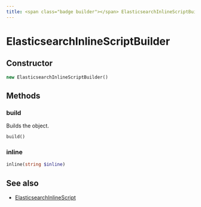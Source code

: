 ```yaml
---
title: <span class="badge builder"></span> ElasticsearchInlineScriptBuilder
---
```

# <span class="badge builder"></span> ElasticsearchInlineScriptBuilder

## Constructor

```php
new ElasticsearchInlineScriptBuilder()
```
## Methods

### <span class="badge object-method"></span> build

Builds the object.

```php
build()
```

### <span class="badge object-method"></span> inline

```php
inline(string $inline)
```

## See also

 * <span class="badge object-type-class"></span> [ElasticsearchInlineScript](./object-ElasticsearchInlineScript.md)
